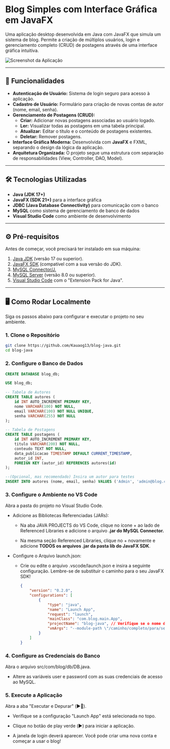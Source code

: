 # Blog Simples com Interface Gráfica em JavaFX

Uma aplicação desktop desenvolvida em Java com JavaFX que simula um sistema de blog. Permite a criação de múltiplos usuários, login e gerenciamento completo (CRUD) de postagens através de uma interface gráfica intuitiva.

![Screenshot da Aplicação](https://github.com/user-attachments/assets/2ba1b69b-f565-4a59-8f41-12a95b700d37)

---

## 🚀 Funcionalidades

* **Autenticação de Usuário:** Sistema de login seguro para acesso à aplicação.
* **Cadastro de Usuário:** Formulário para criação de novas contas de autor (nome, email, senha).
* **Gerenciamento de Postagens (CRUD):**
    * **Criar:** Adicionar novas postagens associadas ao usuário logado.
    * **Ler:** Visualizar todas as postagens em uma tabela principal.
    * **Atualizar:** Editar o título e o conteúdo de postagens existentes.
    * **Deletar:** Remover postagens.
* **Interface Gráfica Moderna:** Desenvolvida com **JavaFX** e FXML, separando o design da lógica da aplicação.
* **Arquitetura Organizada:** O projeto segue uma estrutura com separação de responsabilidades (View, Controller, DAO, Model).

---

## 🛠️ Tecnologias Utilizadas

* **Java (JDK 17+)**
* **JavaFX (SDK 21+)** para a interface gráfica
* **JDBC (Java Database Connectivity)** para comunicação com o banco
* **MySQL** como sistema de gerenciamento de banco de dados
* **Visual Studio Code** como ambiente de desenvolvimento

---

## ⚙️ Pré-requisitos

Antes de começar, você precisará ter instalado em sua máquina:

1.  [Java JDK](https://www.oracle.com/java/technologies/downloads/) (versão 17 ou superior).
2.  [JavaFX SDK](https://gluonhq.com/products/javafx/) (compatível com a sua versão do JDK).
3.  [MySQL Connector/J.](https://dev.mysql.com/downloads/connector/j/)
4.  [MySQL Server](https://dev.mysql.com/downloads/mysql/) (versão 8.0 ou superior).
5.  [Visual Studio Code](https://code.visualstudio.com/) com o "Extension Pack for Java".

---

## 🖥️ Como Rodar Localmente

Siga os passos abaixo para configurar e executar o projeto no seu ambiente.

### 1. Clone o Repositório
```bash
git clone https://github.com/Kauaog13/blog-java.git
cd blog-java
```

### 2. Configure o Banco de Dados
```Sql
CREATE DATABASE blog_db;

USE blog_db;

-- Tabela de Autores
CREATE TABLE autores (
    id INT AUTO_INCREMENT PRIMARY KEY,
    nome VARCHAR(100) NOT NULL,
    email VARCHAR(100) NOT NULL UNIQUE,
    senha VARCHAR(255) NOT NULL
);

-- Tabela de Postagens
CREATE TABLE postagens (
    id INT AUTO_INCREMENT PRIMARY KEY,
    titulo VARCHAR(200) NOT NULL,
    conteudo TEXT NOT NULL,
    data_publicacao TIMESTAMP DEFAULT CURRENT_TIMESTAMP,
    autor_id INT,
    FOREIGN KEY (autor_id) REFERENCES autores(id)
);

--(Opcional, mas recomendado) Insira um autor para testes
INSERT INTO autores (nome, email, senha) VALUES ('Admin', 'admin@blog.com', '1234');
```

### 3. Configure o Ambiente no VS Code
Abra a pasta do projeto no Visual Studio Code.

* Adicione as Bibliotecas Referenciadas (JARs):

    * Na aba JAVA PROJECTS do VS Code, clique no ícone + ao lado de Referenced Libraries e adicione o arquivo **.jar do MySQL Connector.**

    * Na mesma seção Referenced Libraries, clique no + novamente e adicione **TODOS os arquivos .jar da pasta lib do JavaFX SDK**.

* Configure o Arquivo launch.json:

    * Crie ou edite o arquivo .vscode/launch.json e insira a seguinte configuração. Lembre-se de substituir o caminho para o seu JavaFX SDK!
        ```JSON
        {
            "version": "0.2.0",
            "configurations": [
                {
                    "type": "java",
                    "name": "Launch App",
                    "request": "launch",
                    "mainClass": "com.blog.main.App",
                    "projectName": "blog-java", // Verifique se o nome do projeto está correto
                    "vmArgs": "--module-path \"/caminho/completo/para/seu/javafx-sdk-21/lib\" --add-modules javafx.controls,javafx.fxml"
                }
            ]
        }
        ```
  
### 4. Configure as Credenciais do Banco
Abra o arquivo src/com/blog/db/DB.java.

* Altere as variáveis user e password com as suas credenciais de acesso ao MySQL.

### 5. Execute a Aplicação
Abra a aba "Executar e Depurar" (▶️🐞).

* Verifique se a configuração "Launch App" está selecionada no topo.

* Clique no botão de play verde (▶️) para iniciar a aplicação.

* A janela de login deverá aparecer. Você pode criar uma nova conta e começar a usar o blog!
